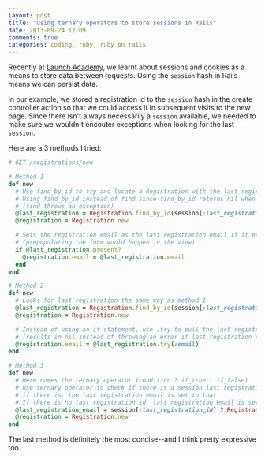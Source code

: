 ```yaml
---
layout: post
title: "Using ternary operators to store sessions in Rails"
date: 2013-09-24 12:09
comments: true
categories: coding, ruby, ruby on rails
---
```

Recently at [Launch Academy](http://www.launchacademy.com/), we learnt about sessions and cookies as a means to store data between requests. Using the ```session``` hash in Rails means we can persist data.

In our example, we stored a registration id to the ```session``` hash in the create controller action so that we could access it in subsequent visits to the new page. Since there isn't always necessarily a ```session``` available, we needed to make sure we wouldn't encouter exceptions when looking for the last ```session```.

Here are a 3 methods I tried:
```ruby
# GET /registrations/new

# Method 1
def new
  # Use find_by_id to try and locate a Registration with the last registration id
  # Using find_by_id instead of find since find_by_id returns nil when not found
  # (find throws an exception)
  @last_registration = Registration.find_by_id(session[:last_registration_id])
  @registration = Registration.new

  # Sets the registration email as the last registration email if it exists
  # (prepopulating the form would happen in the view)
  if @last_registration.present?
    @registration.email = @last_registration.email
  end
end

# Method 2
def new
  # Looks for last registration the same way as method 1
  @last_registration = Registration.find_by_id(session[:last_registration_id])
  @registration = Registration.new

  # Instead of using an if statement, use .try to pull the last registration email address
  # (results in nil instead of throwing an error if last registration email doesn't exist)
  @registration.email = @last_registration.try(:email)
end

# Method 3
def new
  # Here comes the ternary operator (condition ? if_true : if_false)
  # Use ternary operator to check if there is a session last registration id and
  # if there is, the last registration email is set to that
  # If there is no last registration id, last registration email is set to a blank string
  @last_registration_email = session[:last_registration_id] ? Registration.find_by_id(session[:last_registration_id]).email : ''
  @registration = Registration.new
end
```

The last method is definitely the most concise--and I think pretty expressive too.
